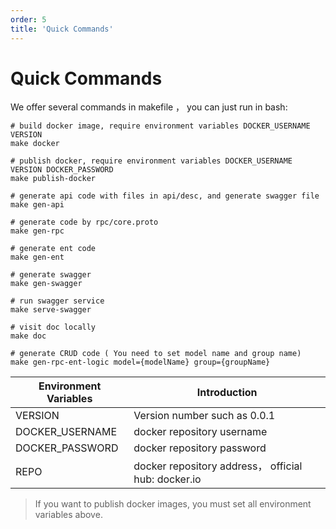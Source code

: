 ```yaml
---
order: 5
title: 'Quick Commands'
---
```


# Quick Commands

We offer several commands in makefile ， you can just run in bash:

```shell
# build docker image, require environment variables DOCKER_USERNAME VERSION 
make docker  

# publish docker, require environment variables DOCKER_USERNAME VERSION DOCKER_PASSWORD
make publish-docker

# generate api code with files in api/desc, and generate swagger file
make gen-api

# generate code by rpc/core.proto
make gen-rpc

# generate ent code
make gen-ent

# generate swagger
make gen-swagger

# run swagger service
make serve-swagger

# visit doc locally
make doc

# generate CRUD code ( You need to set model name and group name)
make gen-rpc-ent-logic model={modelName} group={groupName}
```


| Environment Variables | Introduction                                       |
|-----------------------|----------------------------------------------------|
| VERSION               | Version number such as 0.0.1                       |
| DOCKER_USERNAME       | docker repository username                         |
| DOCKER_PASSWORD       | docker repository password                         |
| REPO                  | docker repository address， official hub: docker.io |

> If you want to publish docker images, you must set all environment variables above.